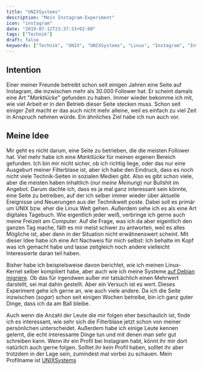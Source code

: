```yaml
---
title: "UNIXSystems"
description: "Mein Instagram-Experiment"
icon: "instagram"
date: "2019-07-12T23:37:33+02:00"
tags: ["Technik"]
draft: false
keywords: ["Technik", "UNIX", "UNIXSystems", "Linux", "Instagram", "Influencer", "Tagebuch", "Experiment"]
---
```


Intention
---------
Einer meiner Freunde betreibt schon seit einigen Jahren eine Seite auf Instagram, die inzwischen mehr als 30.000 Follower hat. Er scheint damals eine Art "_Marktlücke_" gefunden zu haben. Immer wieder bekomme ich mit, wie viel Arbeit er in den Betrieb dieser Seite stecken muss. Schon seit einiger Zeit macht er das auch nicht mehr alleine, weil es einfach zu viel Zeit in Anspruch nehmen würde. Ein ähnliches Ziel habe ich nun auch vor.

Meine Idee
----------
Mir geht es nicht darum, eine Seite zu betrieben, die die meisten Follower hat. Viel mehr habe ich eine _Marktlücke_ für meinen eigenen Bereich gefunden. Ich bin mir nicht sicher, ob ich richtig liege, oder das nur eine Ausgeburt meiner Filterblase ist, aber ich habe den Eindruck, dass es noch nicht viele Technik-Seiten in sozialen Medien gibt. Also es gibt schon viele, aber die meisten haben inhaltlich (_nur meine Meinung_) nur Bullshit im Angebot. Darum dachte ich, dass es ja mal ganz interessant sein könnte, eine Seite zu betreiben, auf der ich selber immer wieder über aktuelle Ereignisse und Neuerungen aus der Technikwelt poste. Dabei soll es primär um UNIX bzw. eher die Linux Welt gehen. Außerdem sehe ich es als eine Art digitales Tagebuch. Wie eigentlich jeder weiß, verbringe ich gerne auch meine Freizeit am Computer. Auf die Frage, was ich da aber eigentlich den ganzen Tag mache, fällt es mir meist schwer zu antworten, weil es alles Mögliche ist, aber dann in der Situation nicht erwähnenswert scheint. Mit dieser Idee habe ich eine Art Nachweis für mich selbst: Ich behalte im Kopf was ich gemacht habe und lasse zeitgleich noch andere vielleicht Interessierte daran teil haben.

Bisher habe ich beispielsweise davon berichtet, wie ich meinen Linux-Kernel selber kompiliert habe, aber auch wie ich meine Systeme [auf Debian migriere](/post/ubuntu_debian_migration). Ob das für irgendwen außer mir tatsächlich einen Mehrwert darstellt, sei mal dahin gestellt. Aber ein Versuch ist es wert. Dieses Experiment gehe ich gerne an, wie auch viele andere. Da ich die Seite inzwischen (_sogar_) schon seit einigen Wochen betreibe, bin ich ganz guter Dinge, dass ich da am Ball bleibe.

Auch wenn die Anzahl der Leute die mir folgen eher beschaulich ist, finde ich es interessant, wie sehr sich die Filterblase jetzt schon von meiner persönlichen unterscheidet. Außerdem habe ich einige Leute kennen gelernt, die echt interessante Dinge tun und mit denen man sehr gut schreiben kann. Wenn ihr ein Profil bei Instagram habt, könnt ihr mir dort natürlich auch gerne folgen. Solltet ihr kein Profil haben, solltet ihr aber trotzdem in der Lage sein, zumindest mal vorbei zu schauen. Mein Profilname ist [UNIXSystems](https://instagram.com/unixsystems)
